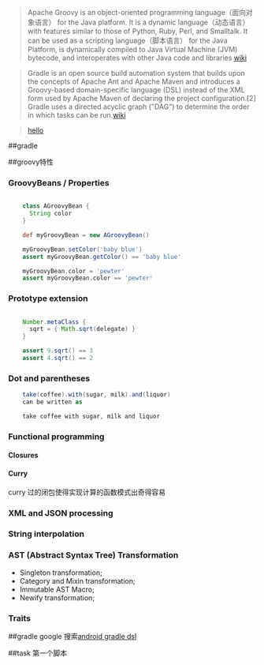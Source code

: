
>Apache Groovy is an object-oriented programming language（面向对象语言） for the Java platform. It is a dynamic language（动态语言） with features similar to those of Python, Ruby, Perl, and Smalltalk. It can be used as a scripting language（脚本语言） for the Java Platform, is dynamically compiled to Java Virtual Machine (JVM) bytecode, and interoperates with other Java code and libraries [wiki](https://en.wikipedia.org/wiki/Groovy_(programming_language))

>Gradle is an open source build automation system that builds upon the concepts of Apache Ant and Apache Maven and introduces a Groovy-based domain-specific language (DSL) instead of the XML form used by Apache Maven of declaring the project configuration.[2] Gradle uses a directed acyclic graph ("DAG") to determine the order in which tasks can be run.[wiki](https://en.wikipedia.org/wiki/Gradle)

> [hello](http://blog.csdn.net/innost/article/details/48228651)

##gradle

##groovy特性
###	GroovyBeans / Properties

```groovy

	class AGroovyBean {
	  String color
	}

	def myGroovyBean = new AGroovyBean()

	myGroovyBean.setColor('baby blue')
	assert myGroovyBean.getColor() == 'baby blue'

	myGroovyBean.color = 'pewter'
	assert myGroovyBean.color == 'pewter'

```

###	Prototype extension

```groovy

	Number.metaClass {
	  sqrt = { Math.sqrt(delegate) }
	}

	assert 9.sqrt() == 3
	assert 4.sqrt() == 2

```

###	Dot and parentheses
```groovy
	take(coffee).with(sugar, milk).and(liquor)
	can be written as

	take coffee with sugar, milk and liquor
```

###	Functional programming
####	Closures
####	Curry
curry 过的闭包使得实现计算的函数模式出奇得容易
###	XML and JSON processing
###	String interpolation
###	AST (Abstract Syntax Tree) Transformation

- Singleton transformation;
- Category and Mixin transformation;
- Immutable AST Macro;
- Newify transformation;

###	Traits

##gradle
google 搜索[android gradle dsl](http://google.github.io/android-gradle-dsl/current/)

##task
第一个脚本
```gradle 


```